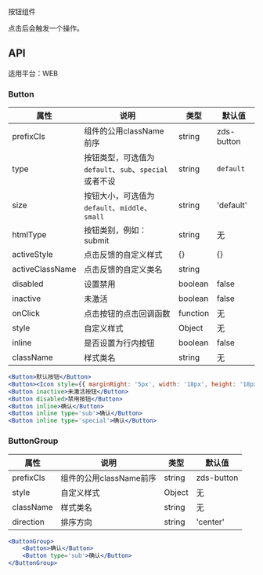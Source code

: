 按钮组件

点击后会触发一个操作。

## API

适用平台：WEB

### Button

| 属性            | 说明                                                  | 类型     | 默认值     |
| --------------- | ----------------------------------------------------- | -------- | ---------- |
| prefixCls       | 组件的公用className前序                               | string   | zds-button |
| type            | 按钮类型，可选值为`default`、`sub`、`special`或者不设 | string   | `default`  |
| size            | 按钮大小，可选值为`default`、`middle`、`small`        | string   | 'default'  |
| htmlType        | 按钮类别，例如：submit                                | string   | 无         |
| activeStyle     | 点击反馈的自定义样式                                  | {}       | {}         |
| activeClassName | 点击反馈的自定义类名                                  | string   |            |
| disabled        | 设置禁用                                              | boolean  | false      |
| inactive        | 未激活                                                | boolean  | false      |
| onClick         | 点击按钮的点击回调函数                                | function | 无         |
| style           | 自定义样式                                            | Object   | 无         |
| inline          | 是否设置为行内按钮                                    | boolean  | false      |
| className       | 样式类名                                              | string   | 无         |

```jsx
<Button>默认按钮</Button>
<Button><Icon style={{ marginRight: '5px', width: '18px', height: '18px' }} type='success' />默认按钮</Button>
<Button inactive>未激活按钮</Button>
<Button disabled>禁用按钮</Button>
<Button inline>确认</Button>
<Button inline type='sub'>确认</Button>
<Button inline type='special'>确认</Button>
```

### ButtonGroup
| 属性      | 说明                    | 类型   | 默认值     |
| --------- | ----------------------- | ------ | ---------- |
| prefixCls | 组件的公用className前序 | string | zds-button |
| style     | 自定义样式              | Object | 无         |
| className | 样式类名                | string | 无         |
| direction | 排序方向                | string | 'center'   |

```jsx
<ButtonGroup>
    <Button>确认</Button>
    <Button type='sub'>确认</Button>
</ButtonGroup>
```
